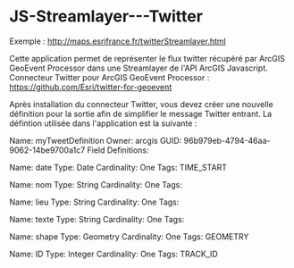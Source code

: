 JS-Streamlayer---Twitter
========================

Exemple : http://maps.esrifrance.fr/twitterStreamlayer.html

Cette application permet de représenter le flux twitter récupéré par ArcGIS GeoEvent Processor dans une Streamlayer de l'API ArcGIS Javascript.
Connecteur Twitter pour ArcGIS GeoEvent Processor : https://github.com/Esri/twitter-for-geoevent

Après installation du connecteur Twitter, vous devez créer une nouvelle définition pour la sortie afin de simplifier le message Twitter entrant. 
La défintion utilisée dans l'application est la suivante :

Name: myTweetDefinition
Owner: arcgis
GUID: 96b979eb-4794-46aa-9062-14be9700a1c7
Field Definitions:

  Name: date
  Type: Date
  Cardinality: One
  Tags:
  TIME_START

  Name: nom
  Type: String
  Cardinality: One
  Tags:
  
  Name: lieu
  Type: String
  Cardinality: One
  Tags:
  
  Name: texte
  Type: String
  Cardinality: One
  Tags:
  
  Name: shape
  Type: Geometry
  Cardinality: One
  Tags:
  GEOMETRY
 
  Name: ID
  Type: Integer
  Cardinality: One
  Tags:
  TRACK_ID
